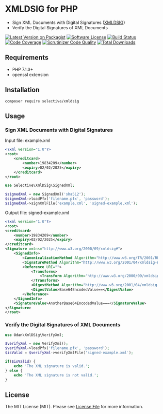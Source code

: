 # XMLDSIG for PHP

* Sign XML Documents with Digital Signatures ([XMLDSIG](https://www.w3.org/TR/xmldsig-core/))
* Verify the Digital Signatures of XML Documents

[![Latest Version on Packagist](https://img.shields.io/github/release/selective/xmldsig.svg)](https://packagist.org/packages/selective/xmldsig)
[![Software License](https://img.shields.io/badge/license-MIT-brightgreen.svg)](LICENSE)
[![Build Status](https://travis-ci.org/selective-php/xmldsig.svg?branch=master)](https://travis-ci.org/selective/xmldsig)
[![Code Coverage](https://scrutinizer-ci.com/g/odan/xmldsig/badges/coverage.png?b=master)](https://scrutinizer-ci.com/g/selective-php/xmldsig/?branch=master)
[![Scrutinizer Code Quality](https://scrutinizer-ci.com/g/selective-php/xmldsig/badges/quality-score.png?b=master)](https://scrutinizer-ci.com/g/selective-php/xmldsig/?branch=master)
[![Total Downloads](https://img.shields.io/packagist/dt/selective/xmldsig.svg)](https://packagist.org/packages/selective/xmldsig/stats)

## Requirements

* PHP 7.1.3+
* openssl extension

## Installation

```
composer require selective/xmldsig
```

## Usage

### Sign XML Documents with Digital Signatures

Input file: example.xml

```xml
<?xml version="1.0"?>
<root>  
    <creditcard>  
        <number>19834209</number>  
        <expiry>02/02/2025</expiry>  
    </creditcard>  
</root>
```

```php
use Selective\XmlDSig\SignedXml;

$signedXml = new SignedXml('sha512');
$signedXml->loadPfx('filename.pfx', 'password');
$signedXml->signXmlFile('example.xml', 'signed-example.xml');
```

Output file: signed-example.xml

```xml
<?xml version="1.0"?>
<root>  
<creditcard>  
    <number>19834209</number>  
    <expiry>02/02/2025</expiry>  
</creditcard>  
<Signature xmlns="http://www.w3.org/2000/09/xmldsig#">
    <SignedInfo>
        <CanonicalizationMethod Algorithm="http://www.w3.org/TR/2001/REC-xml-c14n-20010315"/>
        <SignatureMethod Algorithm="http://www.w3.org/2001/04/xmldsig-more#rsa-sha512"/>
        <Reference URI="">
            <Transforms>
                <Transform Algorithm="http://www.w3.org/2000/09/xmldsig#enveloped-signature"/>
            </Transforms>
            <DigestMethod Algorithm="http://www.w3.org/2001/04/xmldsig-more#rsa-sha512"/>
            <DigestValue>Base64EncodedValue==</DigestValue>
        </Reference>
    </SignedInfo>
    <SignatureValue>AnotherBase64EncodedValue===</SignatureValue>
</Signature>
</root>
```

### Verify the Digital Signatures of XML Documents

```php
use Odan\XmlDSig\VerifyXml;

$verifyXml = new VerifyXml();
$verifyXml->loadPfx('filename.pfx', 'password');
$isValid = $verifyXml->verifyXmlFile('signed-example.xml');

if($isValid) {
    echo 'The XML signature is valid.';
} else {
    echo 'The XML signature is not valid.';
}
```

## License

The MIT License (MIT). Please see [License File](LICENSE) for more information.


[PSR-1]: https://github.com/php-fig/fig-standards/blob/master/accepted/PSR-1-basic-coding-standard.md
[PSR-2]: https://github.com/php-fig/fig-standards/blob/master/accepted/PSR-2-coding-style-guide.md
[PSR-4]: https://github.com/php-fig/fig-standards/blob/master/accepted/PSR-4-autoloader.md
[Composer]: http://getcomposer.org/
[PHPUnit]: http://phpunit.de/
